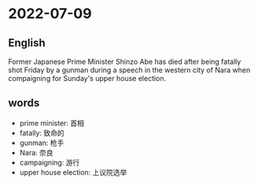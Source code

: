 # 2022-07-09


## English
Former Japanese Prime Minister Shinzo
Abe has died after being fatally shot Friday
by a gunman during a speech in the 
western city of Nara when compaigning for
Sunday's upper house election.

## words
* prime minister: 首相
* fatally: 致命的
* gunman: 枪手
* Nara: 奈良
* campaigning: 游行
* upper house election: 上议院选举
